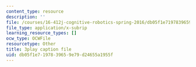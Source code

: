 ```yaml
---
content_type: resource
description: ''
file: /courses/16-412j-cognitive-robotics-spring-2016/db05f1e7197839659e79d24655a1955f_xmImNoDc9Z4.srt
file_type: application/x-subrip
learning_resource_types: []
ocw_type: OCWFile
resourcetype: Other
title: 3play caption file
uid: db05f1e7-1978-3965-9e79-d24655a1955f
---
```

